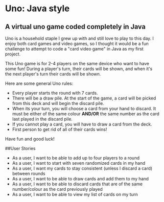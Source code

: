 # Uno: Java style

## A virtual uno game coded completely in Java

Uno is a household staple I grew up with and still love to play to this day.
I enjoy both card games and video games, so I thought it would be a fun challenge
to attempt to code a "card video game" in Java as my first project.


This Uno game is for 2-4 players on the same device who want to have some fun! 
During a player's turn, their cards
will be shown, and when it's the next player's turn their cards will be shown.


Here are some general Uno rules:
- Every player starts the round with 7 cards.
- There will be a draw pile. At the start of the game, a card will be picked from this
deck and will begin the discard pile.
- When its your turn, you will choose a card from your hand to discard. It must be either
of the same colour **AND/OR** the same number as the card last played in the discard pile.
- If you cannot play a card, you will have to draw a card from the deck.
- First person to get rid of all of their cards wins!

Have fun and good luck!

##User Stories
- As a user, I want to be able to add up to four players to a round
- As a user, I want to start with seven randomized cards in my hand
- As a user, I want my cards to stay consistent (unless I discard a card) between rounds
- As a user, I want to be able to draw cards and add them to my hand
- As a user, I want to be able to discard cards that are of the same
number/colour as the card previously played
- As a user, I want to be able to view my list of cards on my turn


